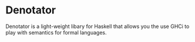 Denotator
=========

Denotator is a light-weight libary for Haskell that allows you the use GHCi to play with semantics for formal languages.